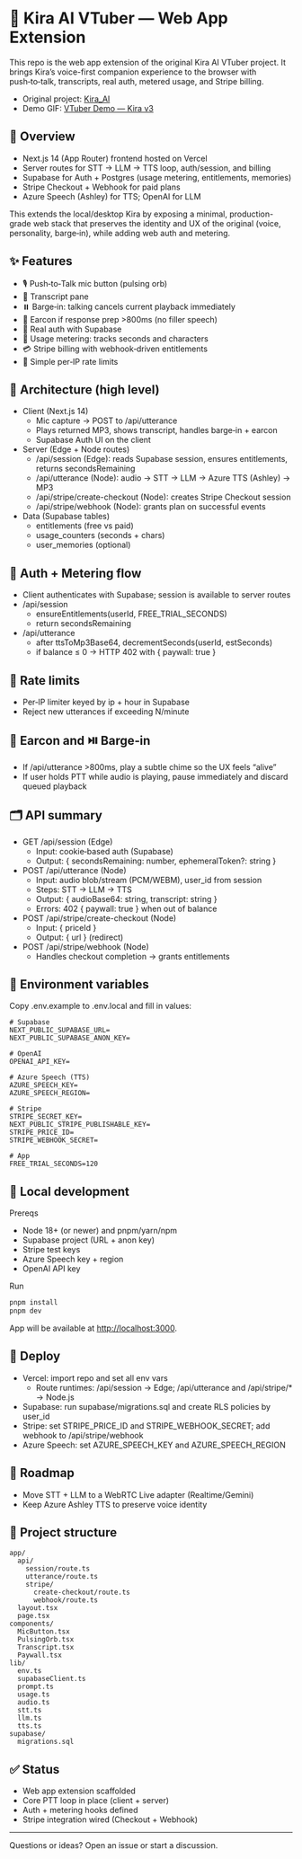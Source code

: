 # 🎤 Kira AI VTuber — Web App Extension

This repo is the web app extension of the original Kira AI VTuber project. It brings Kira’s voice-first companion experience to the browser with push‑to‑talk, transcripts, real auth, metered usage, and Stripe billing.

- Original project: [Kira_AI](https://github.com/JonathanDunkleberger/Kira_AI)
- Demo GIF: [VTuber Demo — Kira v3](https://github.com/JonathanDunkleberger/Kira_AI/blob/main/VTuber%20Demo%20-%20Kirav3.gif?raw=true)


## 🧭 Overview

- Next.js 14 (App Router) frontend hosted on Vercel
- Server routes for STT → LLM → TTS loop, auth/session, and billing
- Supabase for Auth + Postgres (usage metering, entitlements, memories)
- Stripe Checkout + Webhook for paid plans
- Azure Speech (Ashley) for TTS; OpenAI for LLM

This extends the local/desktop Kira by exposing a minimal, production-grade web stack that preserves the identity and UX of the original (voice, personality, barge‑in), while adding web auth and metering.


## ✨ Features

- 🎙️ Push‑to‑Talk mic button (pulsing orb)
- 📝 Transcript pane
- ⏸️ Barge‑in: talking cancels current playback immediately
- 🔔 Earcon if response prep >800ms (no filler speech)
- 🔐 Real auth with Supabase
- 🧮 Usage metering: tracks seconds and characters
- 💳 Stripe billing with webhook‑driven entitlements
- 🚦 Simple per‑IP rate limits


## 🧱 Architecture (high level)

- Client (Next.js 14)
  - Mic capture → POST to /api/utterance
  - Plays returned MP3, shows transcript, handles barge‑in + earcon
  - Supabase Auth UI on the client
- Server (Edge + Node routes)
  - /api/session (Edge): reads Supabase session, ensures entitlements, returns secondsRemaining
  - /api/utterance (Node): audio → STT → LLM → Azure TTS (Ashley) → MP3
  - /api/stripe/create-checkout (Node): creates Stripe Checkout session
  - /api/stripe/webhook (Node): grants plan on successful events
- Data (Supabase tables)
  - entitlements (free vs paid)
  - usage_counters (seconds + chars)
  - user_memories (optional)


## 🔐 Auth + Metering flow

- Client authenticates with Supabase; session is available to server routes
- /api/session
  - ensureEntitlements(userId, FREE_TRIAL_SECONDS)
  - return secondsRemaining
- /api/utterance
  - after ttsToMp3Base64, decrementSeconds(userId, estSeconds)
  - if balance ≤ 0 → HTTP 402 with { paywall: true }


## 🚦 Rate limits

- Per‑IP limiter keyed by ip + hour in Supabase
- Reject new utterances if exceeding N/minute


## 🔔 Earcon and ⏯️ Barge‑in

- If /api/utterance >800ms, play a subtle chime so the UX feels “alive”
- If user holds PTT while audio is playing, pause immediately and discard queued playback


## 🗂️ API summary

- GET /api/session (Edge)
  - Input: cookie‑based auth (Supabase)
  - Output: { secondsRemaining: number, ephemeralToken?: string }
- POST /api/utterance (Node)
  - Input: audio blob/stream (PCM/WEBM), user_id from session
  - Steps: STT → LLM → TTS
  - Output: { audioBase64: string, transcript: string }
  - Errors: 402 { paywall: true } when out of balance
- POST /api/stripe/create-checkout (Node)
  - Input: { priceId }
  - Output: { url } (redirect)
- POST /api/stripe/webhook (Node)
  - Handles checkout completion → grants entitlements


## 🔧 Environment variables

Copy .env.example to .env.local and fill in values:

```env
# Supabase
NEXT_PUBLIC_SUPABASE_URL=
NEXT_PUBLIC_SUPABASE_ANON_KEY=

# OpenAI
OPENAI_API_KEY=

# Azure Speech (TTS)
AZURE_SPEECH_KEY=
AZURE_SPEECH_REGION=

# Stripe
STRIPE_SECRET_KEY=
NEXT_PUBLIC_STRIPE_PUBLISHABLE_KEY=
STRIPE_PRICE_ID=
STRIPE_WEBHOOK_SECRET=

# App
FREE_TRIAL_SECONDS=120
```


## 🧪 Local development

Prereqs

- Node 18+ (or newer) and pnpm/yarn/npm
- Supabase project (URL + anon key)
- Stripe test keys
- Azure Speech key + region
- OpenAI API key

Run

```bash
pnpm install
pnpm dev
```

App will be available at [http://localhost:3000](http://localhost:3000).


## 🚀 Deploy

- Vercel: import repo and set all env vars
  - Route runtimes: /api/session → Edge; /api/utterance and /api/stripe/* → Node.js
- Supabase: run supabase/migrations.sql and create RLS policies by user_id
- Stripe: set STRIPE_PRICE_ID and STRIPE_WEBHOOK_SECRET; add webhook to /api/stripe/webhook
- Azure Speech: set AZURE_SPEECH_KEY and AZURE_SPEECH_REGION


## 🔄 Roadmap

- Move STT + LLM to a WebRTC Live adapter (Realtime/Gemini)
- Keep Azure Ashley TTS to preserve voice identity


## 📁 Project structure

```text
app/
  api/
    session/route.ts
    utterance/route.ts
    stripe/
      create-checkout/route.ts
      webhook/route.ts
  layout.tsx
  page.tsx
components/
  MicButton.tsx
  PulsingOrb.tsx
  Transcript.tsx
  Paywall.tsx
lib/
  env.ts
  supabaseClient.ts
  prompt.ts
  usage.ts
  audio.ts
  stt.ts
  llm.ts
  tts.ts
supabase/
  migrations.sql
```


## ✅ Status

- Web app extension scaffolded
- Core PTT loop in place (client + server)
- Auth + metering hooks defined
- Stripe integration wired (Checkout + Webhook)

---

Questions or ideas? Open an issue or start a discussion.

